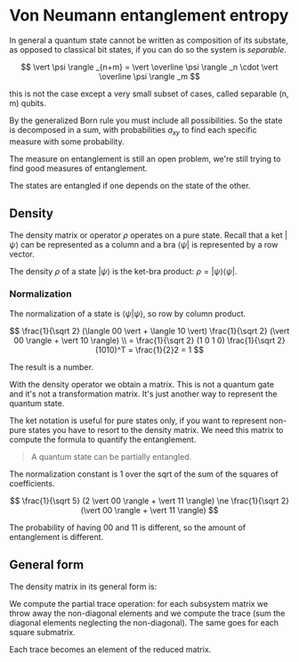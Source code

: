 # Von Neumann entanglement entropy

In general a quantum state cannot be written as composition of its substate, as opposed to classical bit states,
if you can do so the system is _separable_.

$$
\vert \psi \rangle _{n+m} = \vert \overline \psi \rangle _n \cdot \vert \overline \psi \rangle _m
$$

this is not the case except a very small subset of cases, called separable (n, m) qubits.

By the generalized Born rule you must include all possibilities. So the state is decomposed in a sum, with probabilities
$a_{xy}$ to find each specific measure with some probability.

The measure on entanglement is still an open problem, we're still trying to find good measures of entanglement.

The states are entangled if one depends on the state of the other.

## Density

The density matrix or operator $\rho$ operates on a pure state. Recall that a ket $\vert \psi \rangle$ can be represented
as a column and a bra $\langle \psi \vert$ is represented by a row vector.

The density $\rho$ of a state $\vert \psi \rangle$ is the ket-bra product: $\rho = \vert \psi \rangle \langle \psi \vert$.

### Normalization

The normalization of a state is $\langle \psi \vert \psi \rangle$, so row by column product.

$$
\frac{1}{\sqrt 2} (\langle 00 \vert + \langle 10 \vert) \frac{1}{\sqrt 2} (\vert 00 \rangle + \vert 10 \rangle) \\
= \frac{1}{\sqrt 2} (1 0 1 0) \frac{1}{\sqrt 2}(1010)^T = \frac{1}{2}2 = 1
$$

The result is a number.

With the density operator we obtain a matrix. This is not a quantum gate and it's not a transformation matrix. It's just
another way to represent the quantum state.

The ket notation is useful for pure states only, if you want to represent non-pure states you have to resort to the
density matrix. We need this matrix to compute the formula to quantify the entanglement.

> A quantum state can be partially entangled.

The normalization constant is 1 over the sqrt of the sum of the squares of coefficients.

$$
\frac{1}{\sqrt 5} (2 \vert 00 \rangle + \vert 11 \rangle) \ne \frac{1}{\sqrt 2} (\vert 00 \rangle + \vert 11 \rangle)
$$

The probability of having 00 and 11 is different, so the amount of entanglement is different.

## General form

The density matrix in its general form is:

We compute the partial trace operation: for each subsystem matrix we throw away the non-diagonal elements and we compute
the trace (sum the diagonal elements neglecting the non-diagonal). The same goes for each square submatrix.

Each trace becomes an element of the reduced matrix.

